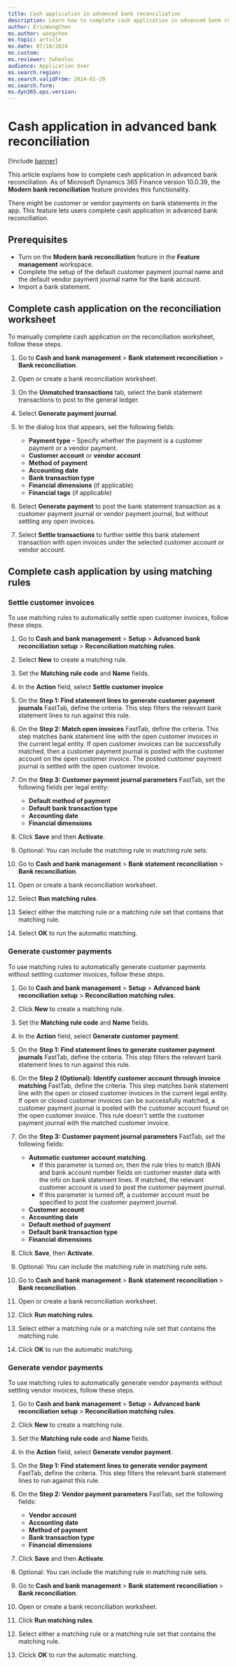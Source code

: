 ```yaml
---
title: Cash application in advanced bank reconciliation
description: Learn how to complete cash application in advanced bank reconciliation, including prerequisites and an step-by-step processes.
author: EricWangChen
ms.author: wangchen
ms.topic: article
ms.date: 07/18/2024
ms.custom:
ms.reviewer: twheeloc
audience: Application User
ms.search.region: 
ms.search.validFrom: 2024-01-29
ms.search.form:
ms.dyn365.ops.version: 
---
```


# Cash application in advanced bank reconciliation 

[!include [banner](../../includes/banner.md)]

This article explains how to complete cash application in advanced bank reconciliation. As of Microsoft Dynamics 365 Finance version 10.0.39, the **Modern bank reconciliation** feature provides this functionality. 

There might be customer or vendor payments on bank statements in the app. This feature lets users complete cash application in advanced bank reconciliation.

## Prerequisites

- Turn on the **Modern bank reconciliation** feature in the **Feature management** workspace.
- Complete the setup of the default customer payment journal name and the default vendor payment journal name for the bank account.
- Import a bank statement.

## Complete cash application on the reconciliation worksheet

To manually complete cash application on the reconciliation worksheet, follow these steps.

1. Go to **Cash and bank management** \> **Bank statement reconciliation** \> **Bank reconciliation**.
2. Open or create a bank reconciliation worksheet.
3. On the **Unmatched transactions** tab, select the bank statement transactions to post to the general ledger.
4. Select **Generate payment journal**.
5. In the dialog box that appears, set the following fields:

    - **Payment type** – Specify whether the payment is a customer payment or a vendor payment.
    - **Customer account** or **vendor account**
    - **Method of payment**
    - **Accounting date**
    - **Bank transaction type**
    - **Financial dimensions** (if applicable)
    - **Financial tags** (if applicable)

6. Select **Generate payment** to post the bank statement transaction as a customer payment journal or vendor payment journal, but without settling any open invoices.
7. Select **Settle transactions** to further settle this bank statement transaction with open invoices under the selected customer account or vendor account.

## Complete cash application by using matching rules

### Settle customer invoices

To use matching rules to automatically settle open customer invoices, follow these steps.

1. Go to **Cash and bank management** > **Setup** > **Advanced bank reconciliation setup** > **Reconciliation matching rules**.
2. Select **New** to create a matching rule.
3. Set the **Matching rule code** and **Name** fields.
4. In the **Action** field, select **Settle customer invoice**
5. On the **Step 1: Find statement lines to generate customer payment journals** FastTab, define the criteria. This step filters the relevant bank statement lines to run against this rule.
6. On the **Step 2: Match open invoices** FastTab, define the criteria. This step matches bank statement line with the open customer invoices in the current legal entity. If open customer invoices can be successfully matched, then a customer payment journal is posted with the customer account on the open customer invoice. The posted customer payment journal is settled with the open customer invoice.
7. On the **Step 3: Customer payment journal parameters** FastTab, set the following fields per legal entity:

    - **Default method of payment**
    - **Default bank transaction type**
    - **Accounting date**
    - **Financial dimensions**

8. Click **Save** and then **Activate**.
9. Optional: You can include the matching rule in matching rule sets.
10. Go to **Cash and bank management** > **Bank statement reconciliation** > **Bank reconciliation**.
11. Open or create a bank reconciliation worksheet.
12. Select **Run matching rules**.
13. Select either the matching rule or a matching rule set that contains that matching rule.
14. Select **OK** to run the automatic matching.

### Generate customer payments 

To use matching rules to automatically generate customer payments without settling customer invoices, follow these steps.

1. Go to **Cash and bank management** > **Setup** > **Advanced bank reconciliation setup** > **Reconciliation matching rules**.
2. Click **New** to create a matching rule.
3. Set the **Matching rule code** and **Name** fields.
4. In the **Action** field, select **Generate customer payment**. 
5. On the **Step 1: Find statement lines to generate customer payment journals** FastTab, define the criteria. This step filters the relevant bank statement lines to run against this rule.
6. On the **Step 2 (Optional): Identify customer account through invoice matching** FastTab, define the criteria. This step matches bank statement line with the open or closed customer invoices in the current legal entity. If open or closed customer invoices can be successfully matched, a customer payment journal is posted with the customer account found on the open customer invoice. This rule doesn't settle the customer payment journal with the matched customer invoice.
7. On the **Step 3: Customer payment journal parameters** FastTab, set the following fields:

    - **Automatic customer account matching**.
        - If this parameter is turned on, then the rule tries to match IBAN and bank account number fields on customer master data with the info on bank statement lines. If matched, the relevant customer account is used to post the customer payment journal.
        - If this parameter is turned off, a customer account must be specified to post the customer payment journal.
    - **Customer account** 
    - **Accounting date**
    - **Default method of payment**
    - **Default bank transaction type**
    - **Financial dimensions**

8. Click **Save**, then **Activate**.
9. Optional: You can include the matching rule in matching rule sets.
10. Go to **Cash and bank management** > **Bank statement reconciliation** > **Bank reconciliation**.
11. Open or create a bank reconciliation worksheet.
12. Click **Run matching rules**.
13. Select either a matching rule or a matching rule set that contains the matching rule.
14. Click **OK** to run the automatic matching.

### Generate vendor payments 

To use matching rules to automatically generate vendor payments without settling vendor invoices, follow these steps.

1. Go to **Cash and bank management** > **Setup** > **Advanced bank reconciliation setup** > **Reconciliation matching rules**.
2. Click **New** to create a matching rule.
3. Set the **Matching rule code** and **Name** fields.
4. In the **Action** field, select **Generate vendor payment**. 
5. On the **Step 1: Find statement lines to generate vendor payment** FastTab, define the criteria. This step filters the relevant bank statement lines to run against this rule.
6. On the **Step 2: Vendor payment parameters** FastTab, set the following fields:

    - **Vendor account** 
    - **Accounting date**
    - **Method of payment**
    - **Bank transaction type**
    - **Financial dimensions**

7. Click **Save** and then **Activate**.
8. Optional: You can include the matching rule in matching rule sets.
9. Go to **Cash and bank management** > **Bank statement reconciliation** > **Bank reconciliation**.
10. Open or create a bank reconciliation worksheet.
11. Click **Run matching rules**.
12. Select either a matching rule or a matching rule set that contains the matching rule.
13. Clcick **OK** to run the automatic matching.
